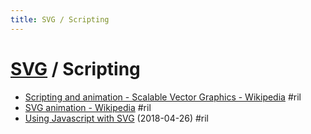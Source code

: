 ```yaml
---
title: SVG / Scripting
---
```

# [SVG](svg.md) / Scripting

  - [Scripting and animation - Scalable Vector Graphics \- Wikipedia](https://en.wikipedia.org/wiki/Scalable_Vector_Graphics#Scripting_and_animation) #ril
  - [SVG animation \- Wikipedia](https://en.wikipedia.org/wiki/SVG_animation) #ril
  - [Using Javascript with SVG](http://www.petercollingridge.co.uk/tutorials/svg/interactive/javascript/) (2018-04-26) #ril
